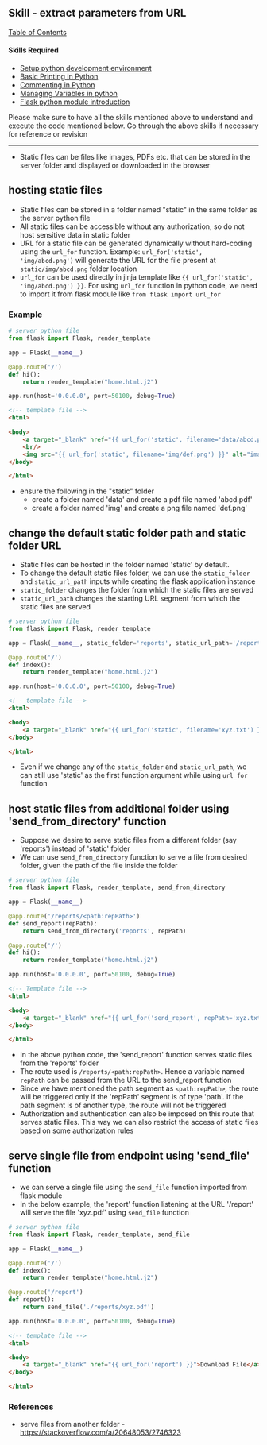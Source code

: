 ## Skill - extract parameters from URL

[Table of Contents](https://nagasudhir.blogspot.com/2020/04/taming-python-table-of-contents.html)

#### Skills Required
* [Setup python development environment](https://nagasudhir.blogspot.com/2020/04/setup-python-development-environment_14.html)
* [Basic Printing in Python](https://nagasudhir.blogspot.com/2020/04/basic-printing-in-python.html)
* [Commenting in Python](https://nagasudhir.blogspot.com/2020/04/comments-in-python.html)
* [Managing Variables in python](https://nagasudhir.blogspot.com/2020/04/managing-variables-in-python.html)
* [Flask python module introduction](https://nagasudhir.blogspot.com/2022/04/flask-python-module-introduction-for.html)

Please make sure to have all the skills mentioned above to understand and execute the code mentioned below. Go through the above skills if necessary for reference or revision

<hr/>

* Static files can be files like images, PDFs etc. that can be stored in the server folder and displayed or downloaded in the browser

## hosting static files
* Static files can be stored in a folder named "static" in the same folder as the server python file
* All static files can be accessible without any authorization, so do not host sensitive data in static folder
* URL for a static file can be generated dynamically without hard-coding using the `url_for` function. Example: `url_for('static', 'img/abcd.png')` will generate the URL for the file present at `static/img/abcd.png` folder location
* `url_for` can be used directly in jinja template like `{{ url_for('static', 'img/abcd.png') }}`. For using `url_for` function in python code, we need to import it from flask module like `from flask import url_for`

### Example
```py
# server python file
from flask import Flask, render_template

app = Flask(__name__)

@app.route('/')
def hi():
    return render_template("home.html.j2")

app.run(host='0.0.0.0', port=50100, debug=True)
```

```html
<!-- template file -->
<html>

<body>
    <a target="_blank" href="{{ url_for('static', filename='data/abcd.pdf') }}">Download the file</a>
    <br/>
    <img src="{{ url_for('static', filename='img/def.png') }}" alt="image file">
</body>

</html>
```
* ensure the following in the "static" folder
  * create a folder named 'data' and create a pdf file named 'abcd.pdf'
  * create a folder named 'img' and create a png file named 'def.png'

## change the default static folder path and static folder URL
* Static files can be hosted in the folder named 'static' by default.
* To change the default static files folder, we can use the `static_folder` and `static_url_path` inputs while creating the flask application instance
* `static_folder` changes the folder from which the static files are served
* `static_url_path` changes the starting URL segment from which the static files are served
```py
# server python file
from flask import Flask, render_template

app = Flask(__name__, static_folder='reports', static_url_path='/reports')

@app.route('/')
def index():
    return render_template("home.html.j2")

app.run(host='0.0.0.0', port=50100, debug=True)
```

```html
<!-- template file -->
<html>

<body>
    <a target="_blank" href="{{ url_for('static', filename='xyz.txt') }}">Download File</a>
</body>

</html>
```
* Even if we change any of the `static_folder` and `static_url_path`, we can still use 'static' as the first function argument while using `url_for` function

## host static files from additional folder using 'send_from_directory' function
* Suppose we desire to serve static files from a different folder (say 'reports') instead of 'static' folder
* We can use `send_from_directory` function to serve a file from desired folder, given the path of the file inside the folder
```py
# server python file
from flask import Flask, render_template, send_from_directory

app = Flask(__name__)

@app.route('/reports/<path:repPath>')
def send_report(repPath):
    return send_from_directory('reports', repPath)

@app.route('/')
def hi():
    return render_template("home.html.j2")

app.run(host='0.0.0.0', port=50100, debug=True)
```

```html
<!-- Template file -->
<html>

<body>
    <a target="_blank" href="{{ url_for('send_report', repPath='xyz.txt') }}">Download File</a>
</body>

</html>
```
* In the above python code, the 'send_report' function serves static files from the 'reports' folder
* The route used is `/reports/<path:repPath>`. Hence a variable named `repPath` can be passed from the URL to the send_report function
* Since we have mentioned the path segment as `<path:repPath>`, the route will be triggered only if the 'repPath' segment is of type 'path'. If the path segment is of another type, the route will not be triggered
* Authorization and authentication can also be imposed on this route that serves static files. This way we can also restrict the access of static files based on some authorization rules

## serve single file from endpoint using 'send_file' function
* we can serve a single file using the `send_file` function imported from flask module
* In the below example, the 'report' function listening at the URL '/report' will serve the file 'xyz.pdf' using `send_file` function
```py
# server python file
from flask import Flask, render_template, send_file

app = Flask(__name__)

@app.route('/')
def index():
    return render_template("home.html.j2")

@app.route('/report')
def report():
    return send_file('./reports/xyz.pdf')

app.run(host='0.0.0.0', port=50100, debug=True)
```

```html
<!-- template file -->
<html>

<body>
    <a target="_blank" href="{{ url_for('report') }}">Download File</a>
</body>

</html>
```

### References
* serve files from another folder - https://stackoverflow.com/a/20648053/2746323

<!--stackedit_data:
eyJoaXN0b3J5IjpbMTY3NzMyNDk4MF19
-->
